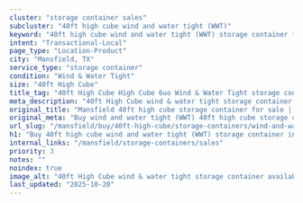 ```yaml
---
cluster: "storage container sales"
subcluster: "40ft high cube wind and water tight (WWT)"
keyword: "40ft high cube wind and water tight (WWT) storage container for sale Mansfield, TX"
intent: "Transactional-Local"
page_type: "Location-Product"
city: "Mansfield, TX"
service_type: "storage container"
condition: "Wind & Water Tight"
size: "40ft High Cube"
title_tag: "40ft High Cube High Cube 6uo Wind & Water Tight storage container Sales in Mansfield | LC Container"
meta_description: "40ft High Cube wind & water tight storage container sales in Mansfield. High cube containers with extra height. Fast delivery, competitive pricing. Serving storage containers area. Quote ID: RTN. Call (214) 524-4168 for your free quote today."
original_title: "Mansfield 40ft high cube storage container for sale | LC"
original_meta: "Buy wind and water tight (WWT) 40ft high cube storage container sale with local delivery in Mansfield, TX. LC Container — local Since 2003. Request a fast quote today."
url_slug: "/mansfield/buy/40ft-high-cube/storage-containers/wind-and-water-tight-wwt"
h1: "Buy 40ft high cube wind and water tight (WWT) storage container in Mansfield"
internal_links: "/mansfield/storage-containers/sales"
priority: 3
notes: ""
noindex: true
image_alt: "40ft High Cube wind & water tight storage container available for delivery in Mansfield"
last_updated: "2025-10-20"
---
```


<!-- TODO: Add unique city/inventory copy, images, and internal links here. -->
